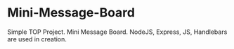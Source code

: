 # Mini-Message-Board
Simple TOP Project. Mini Message Board. NodeJS, Express, JS, Handlebars are used in creation.
